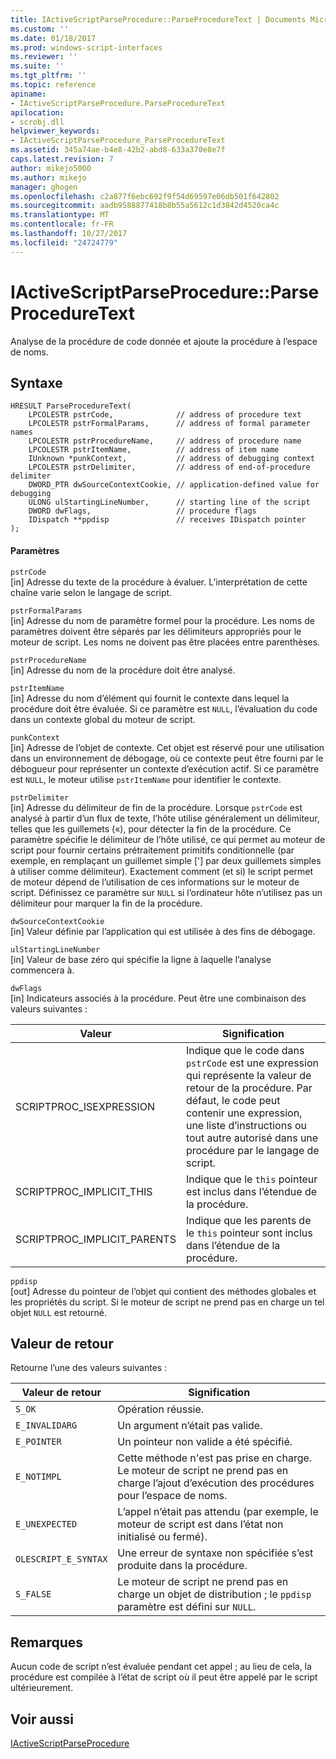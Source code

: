 ```yaml
---
title: IActiveScriptParseProcedure::ParseProcedureText | Documents Microsoft
ms.custom: ''
ms.date: 01/18/2017
ms.prod: windows-script-interfaces
ms.reviewer: ''
ms.suite: ''
ms.tgt_pltfrm: ''
ms.topic: reference
apiname:
- IActiveScriptParseProcedure.ParseProcedureText
apilocation:
- scrobj.dll
helpviewer_keywords:
- IActiveScriptParseProcedure_ParseProcedureText
ms.assetid: 345a74ae-b4e8-42b2-abd8-633a370e8e7f
caps.latest.revision: 7
author: mikejo5000
ms.author: mikejo
manager: ghogen
ms.openlocfilehash: c2a877f6ebc692f9f54d69597e06db501f642802
ms.sourcegitcommit: aadb9588877418b8b55a5612c1d3842d4520ca4c
ms.translationtype: MT
ms.contentlocale: fr-FR
ms.lasthandoff: 10/27/2017
ms.locfileid: "24724779"
---
```

# <a name="iactivescriptparseprocedureparseproceduretext"></a>IActiveScriptParseProcedure::ParseProcedureText
Analyse de la procédure de code donnée et ajoute la procédure à l’espace de noms.  
  
## <a name="syntax"></a>Syntaxe  
  
```  
HRESULT ParseProcedureText(  
    LPCOLESTR pstrCode,              // address of procedure text  
    LPCOLESTR pstrFormalParams,      // address of formal parameter names  
    LPCOLESTR pstrProcedureName,     // address of procedure name  
    LPCOLESTR pstrItemName,          // address of item name  
    IUnknown *punkContext,           // address of debugging context  
    LPCOLESTR pstrDelimiter,         // address of end-of-procedure delimiter  
    DWORD_PTR dwSourceContextCookie, // application-defined value for debugging  
    ULONG ulStartingLineNumber,      // starting line of the script  
    DWORD dwFlags,                   // procedure flags  
    IDispatch **ppdisp               // receives IDispatch pointer  
);  
```  
  
#### <a name="parameters"></a>Paramètres  
 `pstrCode`  
 [in] Adresse du texte de la procédure à évaluer. L’interprétation de cette chaîne varie selon le langage de script.  
  
 `pstrFormalParams`  
 [in] Adresse du nom de paramètre formel pour la procédure. Les noms de paramètres doivent être séparés par les délimiteurs appropriés pour le moteur de script. Les noms ne doivent pas être placées entre parenthèses.  
  
 `pstrProcedureName`  
 [in] Adresse du nom de la procédure doit être analysé.  
  
 `pstrItemName`  
 [in] Adresse du nom d’élément qui fournit le contexte dans lequel la procédure doit être évaluée. Si ce paramètre est `NULL`, l’évaluation du code dans un contexte global du moteur de script.  
  
 `punkContext`  
 [in] Adresse de l’objet de contexte. Cet objet est réservé pour une utilisation dans un environnement de débogage, où ce contexte peut être fourni par le débogueur pour représenter un contexte d’exécution actif. Si ce paramètre est `NULL`, le moteur utilise `pstrItemName` pour identifier le contexte.  
  
 `pstrDelimiter`  
 [in] Adresse du délimiteur de fin de la procédure. Lorsque `pstrCode` est analysé à partir d’un flux de texte, l’hôte utilise généralement un délimiteur, telles que les guillemets («), pour détecter la fin de la procédure. Ce paramètre spécifie le délimiteur de l’hôte utilisé, ce qui permet au moteur de script pour fournir certains prétraitement primitifs conditionnelle (par exemple, en remplaçant un guillemet simple ['] par deux guillemets simples à utiliser comme délimiteur). Exactement comment (et si) le script permet de moteur dépend de l’utilisation de ces informations sur le moteur de script. Définissez ce paramètre sur `NULL` si l’ordinateur hôte n’utilisez pas un délimiteur pour marquer la fin de la procédure.  
  
 `dwSourceContextCookie`  
 [in] Valeur définie par l’application qui est utilisée à des fins de débogage.  
  
 `ulStartingLineNumber`  
 [in] Valeur de base zéro qui spécifie la ligne à laquelle l’analyse commencera à.  
  
 `dwFlags`  
 [in] Indicateurs associés à la procédure. Peut être une combinaison des valeurs suivantes :  
  
|Valeur|Signification|  
|-----------|-------------|  
|SCRIPTPROC_ISEXPRESSION|Indique que le code dans `pstrCode` est une expression qui représente la valeur de retour de la procédure. Par défaut, le code peut contenir une expression, une liste d’instructions ou tout autre autorisé dans une procédure par le langage de script.|  
|SCRIPTPROC_IMPLICIT_THIS|Indique que le `this` pointeur est inclus dans l’étendue de la procédure.|  
|SCRIPTPROC_IMPLICIT_PARENTS|Indique que les parents de le `this` pointeur sont inclus dans l’étendue de la procédure.|  
  
 `ppdisp`  
 [out] Adresse du pointeur de l’objet qui contient des méthodes globales et les propriétés du script. Si le moteur de script ne prend pas en charge un tel objet `NULL` est retourné.  
  
## <a name="return-value"></a>Valeur de retour  
 Retourne l’une des valeurs suivantes :  
  
|Valeur de retour|Signification|  
|------------------|-------------|  
|`S_OK`|Opération réussie.|  
|`E_INVALIDARG`|Un argument n’était pas valide.|  
|`E_POINTER`|Un pointeur non valide a été spécifié.|  
|`E_NOTIMPL`|Cette méthode n'est pas prise en charge. Le moteur de script ne prend pas en charge l’ajout d’exécution des procédures pour l’espace de noms.|  
|`E_UNEXPECTED`|L’appel n’était pas attendu (par exemple, le moteur de script est dans l’état non initialisé ou fermé).|  
|`OLESCRIPT_E_SYNTAX`|Une erreur de syntaxe non spécifiée s’est produite dans la procédure.|  
|`S_FALSE`|Le moteur de script ne prend pas en charge un objet de distribution ; le `ppdisp` paramètre est défini sur `NULL`.|  
  
## <a name="remarks"></a>Remarques  
 Aucun code de script n’est évaluée pendant cet appel ; au lieu de cela, la procédure est compilée à l’état de script où il peut être appelé par le script ultérieurement.  
  
## <a name="see-also"></a>Voir aussi  
 [IActiveScriptParseProcedure](../../winscript/reference/iactivescriptparseprocedure.md)